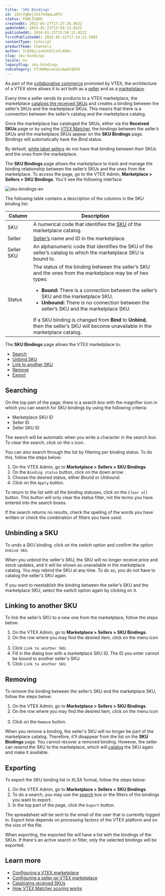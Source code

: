 ```yaml
---
title: 'SKU Bindings'
id: 1SmrVgNwjJX17hdqwLa0TX
status: PUBLISHED
createdAt: 2022-05-27T17:27:26.963Z
updatedAt: 2024-01-23T15:50:13.022Z
publishedAt: 2024-01-23T15:50:13.022Z
firstPublishedAt: 2022-05-31T17:14:23.589Z
contentType: tutorial
productTeam: Channels
author: 5l9ZQjiivHzkEVjafL4O6v
slug: sku-bindings
locale: en
legacySlug: sku-bindings
subcategory: FTLNAWyLmuaIiAq4CQKS6
---
```


As part of the [collaborative commerce](https://help.vtex.com/en/tutorial/estrategias-de-marketplace-na-vtex--tutorials_402) promoted by VTEX, the architecture of a VTEX store allows it to act both as a [seller](https://help.vtex.com/en/tutorial/configurar-seller-para-vender-em-marketplace-vtex--6g045OkRSjNpqhkExbQRlP) and as a [marketplace](https://help.vtex.com/en/tutorial/configurar-marketplace-vtex--7splyp5MqIyt2Iyz5jsNzb). 

Every time a seller sends its products to a VTEX marketplace, the marketplace [catalogs the received SKUs](https://help.vtex.com/en/tutorial/sugerindo-e-aprovando-skus--tutorials_396) and creates a binding between the seller’s SKUs and the marketplace SKUs. This means that there is a connection between the seller’s catalog and the marketplace catalog. 

Once the marketplace has cataloged the SKUs, either via the **Received SKUs** page or by using the [VTEX Matcher](https://help.vtex.com/en/tutorial/entendendo-a-pontuacao-do-vtex-matcher--tutorials_424), the bindings between the seller’s SKUs and the marketplace SKUs appear on the **SKU Bindings** page. Bindings will automatically have the _Bind_ status.

<div class = "alert alert-info">
By default, <a href="https://help.vtex.com/en/tutorial/seller-white-label--5orlGHyDHGAYciQ64oEgKa">white label sellers</a> do not have that binding between their SKUs and the ones from the marketplace.
</div>

The **SKU Bindings** page allows the marketplace to track and manage the binding relationship between the seller’s SKUs and the ones from the marketplace. To access the page, go to the VTEX Admin, **Marketplace > Sellers > SKU Bindings**. You'll see the following interface:

![sku-bindings-en](//images.ctfassets.net/alneenqid6w5/3TrV8m2JLKuPjhKTtkY2Yl/9a76d4471db1707286f7464e19cadcb8/sku-bindings-en.png)

The following table contains a description of the columns in the SKU binding list:

| **Column** | **Description** |
| ---------- | ---------- |
| SKU | A numerical code that identifies the [SKU](https://help.vtex.com/en/tracks/catalogo-101--5AF0XfnjfWeopIFBgs3LIQ/17PxekVPmVYI4c3OCQ0ddJ) of the marketplace catalog. |
| Seller | [Seller’s](https://help.vtex.com/en/tutorial/adicionar-seller--tutorials_392) name and ID in the marketplace. |
| Seller SKU | An alphanumeric code that identifies the SKU of the seller’s catalog to which the marketplace SKU is bound to. |
| Status | The status of the binding between the seller’s SKU and the ones from the marketplace may be of two types: <ul><li><b>Bound:</b> There is a connection between the seller’s SKU and the marketplace SKU.</li><li><b>Unbound:</b> There is no connection between the seller’s SKU and the marketplace SKU.</li></ul> If a SKU binding is changed from <b>Bind</b> to <b>Unbind</b>, then the seller’s SKU will become unavailable in the marketplace catalog. |

The **SKU Bindings** page allows the VTEX marketplace to:

- [Search](#searching)
- [Unbind SKU](#unbinding-a-sku)
- [Link to another SKU](#linking-to-another-sku)
- [Remove](#removing)
- [Export](#exporting)

## Searching

On the top part of the page, there is a search box with the magnifier icon <i class="fas fa-search"></i> in which you can search for SKU bindings by using the following criteria:

- Marketplace SKU ID
- Seller ID
- Seller SKU ID

The search will be automatic when you write a character in the search box. To clear the search, click on the x icon <i class="far fa-times-circle"></i>. 

You can also search through the list by filtering per binding status. To do this, follow the steps below:

1. On the VTEX Admin, go to **Marketplace > Sellers > SKU Bindings**.
2. On the `Binding status` button, click on the down arrow  <i class="fas fa-angle-down"></i>.
3. Choose the desired status, either _Bound_ or _Unbound_.
4. Click on the `Apply` button.

To return to the list with all the binding statuses, click on the `Clear all` button. This button will only clear the status filter, not the terms you have entered into the search boxes.

<div class = "alert alert-info">
If the search returns no results, check the spelling of the words you have written or check the combination of filters you have used.
</div>

## Unbinding a SKU

To undo a SKU binding, click on the _switch_ <i class="fas fa-toggle-on"></i> option and confirm the option `Unbind SKU`. 

<div class = "alert alert-info">
When you unbind the seller's SKU, the SKU will no longer receive price and stock updates, and it will be shown as unavailable in the marketplace catalog. You may rebind the SKU at any time. To do so, you do not have to catalog the seller's SKU again.
</div>

If you want to reestablish the binding between the seller’s SKU and the marketplace SKU, select the _switch_ option <i class="fas fa-toggle-on"></i> again by clicking on it.

## Linking to another SKU

To link the seller’s SKU to a new one from the marketplace, follow the steps below:

1. On the VTEX Admin, go to **Marketplace > Sellers > SKU Bindings**.
2. On the row where you may find the desired item, click on the menu icon <i class="fas fa-ellipsis-v"></i>.
3. Click <i class="fas fa-link"></i> `Link to another SKU`.
4. Fill in the dialog box with a marketplace SKU ID. The ID you enter cannot be bound to another seller's SKU.
5. Click <i class="fas fa-link"></i> `Link to another SKU`.

## Removing

To remove the binding between the seller’s SKU and the marketplace SKU, follow the steps below:

1. On the VTEX Admin, go to **Marketplace > Sellers > SKU Bindings**.
2. On the row where you may find the desired item, click on the menu icon <i class="fas fa-ellipsis-v"></i>.
3. Click on the <i class="far fa-trash-alt"></i> `Remove` button.

<div class="alert alert-warning">
When you remove a binding, the seller's SKU will no longer be part of the marketplace catalog. Therefore, it'll disappear from the list on the <b>SKU Bindings</b> page. You cannot recover a removed binding. However, the seller can resend the SKU to the marketplace, which will <a href="https://help.vtex.com/en/tutorial/sugerindo-e-aprovando-skus--tutorials_396">catalog</a> the SKU again and make it available.
</div>

## Exporting

To export the SKU binding list in XLSX format, follow the steps below:

1. On the VTEX Admin, go to **Marketplace > Sellers > SKU Bindings**.
2. To do a search, you may use the [search](#searching) box or the filters of the bindings you want to export.
3. In the top part of the page, click the <i class="far fa-arrow-to-top"></i> `Export` button.

The spreadsheet will be sent to the email of the user that is currently logged in. Export time depends on processing factors of the VTEX platform and on the size of the file.

<div class = "alert alert-info">
When exporting, the exported file will have a list with the bindings of the SKUs. If there's an active search or filter, only the selected bindings will be exported.
</div>

## Learn more

- [Configuring a VTEX marketplace](https://help.vtex.com/en/tutorial/configurar-marketplace-vtex--7splyp5MqIyt2Iyz5jsNzb)
- [Configuring a seller on VTEX marketplace](https://help.vtex.com/en/tutorial/configurar-seller-para-vender-em-marketplace-vtex--6g045OkRSjNpqhkExbQRlP)
- [Cataloging received SKUs](https://help.vtex.com/en/tutorial/sugerindo-e-aprovando-skus--tutorials_396)
- [How VTEX Matcher scoring works](https://help.vtex.com/en/tutorial/entendendo-a-pontuacao-do-vtex-matcher--tutorials_424)
